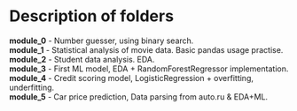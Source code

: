 # Description of folders  
**module_0** - Number guesser, using binary search.  
**module_1** - Statistical analysis of movie data. Basic pandas usage practise.  
**module_2** - Student data analysis. EDA.  
**module_3** - First ML model, EDA + RandomForestRegressor implementation.  
**module_4** - Credit scoring model, LogisticRegression + overfitting, underfitting.  
**module_5** - Car price prediction, Data parsing from auto.ru & EDA+ML.
